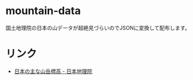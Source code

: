 # mountain-data

国土地理院の日本の山データが超絶見づらいのでJSONに変換して配布します。

# リンク

- [日本の主な山岳標高 - 日本地理院](http://www.gsi.go.jp/KOKUJYOHO/MOUNTAIN/mountain.html)


